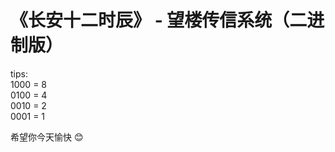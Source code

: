 # 《长安十二时辰》 - 望楼传信系统（二进制版）

tips: <br>
 1000 = 8 <br>
 0100 = 4 <br>
 0010 = 2 <br>
 0001 = 1 <br>

希望你今天愉快 :blush: 

